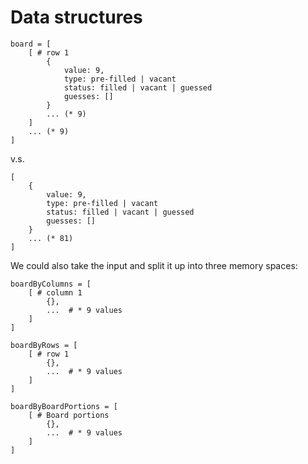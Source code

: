 # Data structures

```
board = [
	[ # row 1
		{
			value: 9,
			type: pre-filled | vacant
			status: filled | vacant | guessed
			guesses: []
		}
		... (* 9)
	]
	... (* 9)
]
```

v.s.

```
[
	{
		value: 9,
		type: pre-filled | vacant
		status: filled | vacant | guessed
		guesses: []
	}
	... (* 81)
]
```

We could also take the input and split it up into three memory spaces:

```
boardByColumns = [
	[ # column 1
		{},
		...  # * 9 values
	]
]

boardByRows = [
	[ # row 1
		{},
		...  # * 9 values
	]
]

boardByBoardPortions = [
	[ # Board portions
		{},
		...  # * 9 values
	]
]
```